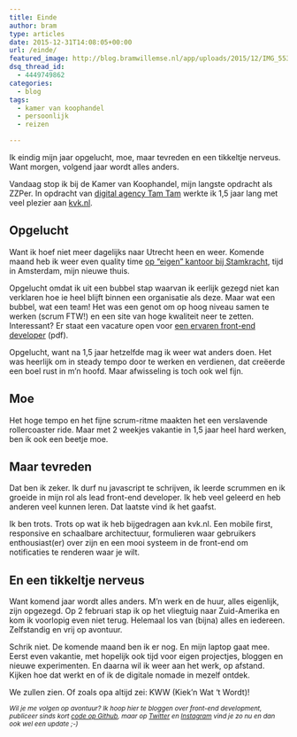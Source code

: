 ```yaml
---
title: Einde
author: bram
type: articles
date: 2015-12-31T14:08:05+00:00
url: /einde/
featured_image: http://blog.bramwillemse.nl/app/uploads/2015/12/IMG_5532-e1476438428512.jpg
dsq_thread_id:
  - 4449749862
categories:
  - blog
tags:
  - kamer van koophandel
  - persoonlijk
  - reizen

---
```

<p class="lead">
  Ik eindig mijn jaar opgelucht, moe, maar tevreden en een tikkeltje nerveus. Want morgen, volgend jaar wordt alles anders.
</p>

Vandaag stop ik bij de Kamer van Koophandel, mijn langste opdracht als ZZPer. In opdracht van [digital agency Tam Tam][1] werkte ik 1,5 jaar lang met veel plezier aan [kvk.nl][2].<!--more-->

## Opgelucht

Want ik hoef niet meer dagelijks naar Utrecht heen en weer. Komende maand heb ik weer even quality time [op &#8220;eigen&#8221; kantoor bij Stamkracht][3], tijd in Amsterdam, mijn nieuwe thuis.

Opgelucht omdat ik uit een bubbel stap waarvan ik eerlijk gezegd niet kan verklaren hoe ie heel blijft binnen een organisatie als deze. Maar wat een bubbel, wat een team! Het was een genot om op hoog niveau samen te werken (scrum FTW!) en een site van hoge kwaliteit neer te zetten. Interessant? Er staat een vacature open voor <a href="http://www.kvk.nl/download/Vacature%20frontend%20developer_tcm109-412899.pdf" target="_blank">een ervaren front-end developer</a> (pdf).

Opgelucht, want na 1,5 jaar hetzelfde mag ik weer wat anders doen. Het was heerlijk om in steady tempo door te werken en verdienen, dat creëerde een boel rust in m&#8217;n hoofd. Maar afwisseling is toch ook wel fijn.

## Moe

Het hoge tempo en het fijne scrum-ritme maakten het een verslavende rollercoaster ride. Maar met 2 weekjes vakantie in 1,5 jaar heel hard werken, ben ik ook een beetje moe.

## Maar tevreden

Dat ben ik zeker. Ik durf nu javascript te schrijven, ik leerde scrummen en ik groeide in mijn rol als lead front-end developer. Ik heb veel geleerd en heb anderen veel kunnen leren. Dat laatste vind ik het gaafst.

Ik ben trots. Trots op wat ik heb bijgedragen aan kvk.nl. Een mobile first, responsive en schaalbare architectuur, formulieren waar gebruikers enthousiast(er) over zijn en een mooi systeem in de front-end om notificaties te renderen waar je wilt.

## En een tikkeltje nerveus

Want komend jaar wordt alles anders. M&#8217;n werk en de huur, alles eigenlijk, zijn opgezegd. Op 2 februari stap ik op het vliegtuig naar Zuid-Amerika en kom ik voorlopig even niet terug. Helemaal los van (bijna) alles en iedereen. Zelfstandig en vrij op avontuur.

Schrik niet. De komende maand ben ik er nog. En mijn laptop gaat mee. Eerst even vakantie, met hopelijk ook tijd voor eigen projectjes, bloggen en nieuwe experimenten. En daarna wil ik weer aan het werk, op afstand. Kijken hoe dat werkt en of ik de digitale nomade in mezelf ontdek.

We zullen zien. Of zoals opa altijd zei: KWW (Kiek&#8217;n Wat &#8216;t Wordt)!

<small><em>Wil je me volgen op avontuur? Ik hoop hier te bloggen over front-end development, publiceer sinds kort <a href="https://github.com/bramwillemse">code op Github</a>, maar op <a href="http://twitter.com/bramwillemse">Twitter</a> en <a href="http://instagram.com/bramwillemse">Instagram</a> vind je zo nu en dan ook wel een update ;-)</em></small>

 [1]: http://tamtam.nl
 [2]: http://kvk.nl
 [3]: http://stamkracht.nl